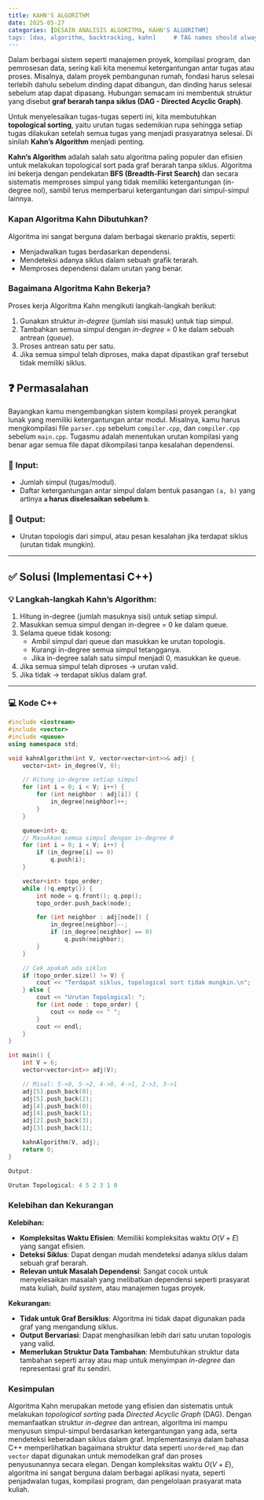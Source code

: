 ```yaml
---
title: KAHN'S ALGORITHM
date: 2025-05-27
categories: [DESAIN ANALISIS ALGORITMA, KAHN'S ALGORITHM]
tags: [daa, algorithm, backtracking, kahn]     # TAG names should always be lowercase
---
```


Dalam berbagai sistem seperti manajemen proyek, kompilasi program, dan pemrosesan data, sering kali kita menemui ketergantungan antar tugas atau proses. Misalnya, dalam proyek pembangunan rumah, fondasi harus selesai terlebih dahulu sebelum dinding dapat dibangun, dan dinding harus selesai sebelum atap dapat dipasang. Hubungan semacam ini membentuk struktur yang disebut **graf berarah tanpa siklus (DAG - Directed Acyclic Graph)**.

Untuk menyelesaikan tugas-tugas seperti ini, kita membutuhkan **topological sorting**, yaitu urutan tugas sedemikian rupa sehingga setiap tugas dilakukan setelah semua tugas yang menjadi prasyaratnya selesai. Di sinilah **Kahn’s Algorithm** menjadi penting.

**Kahn’s Algorithm** adalah salah satu algoritma paling populer dan efisien untuk melakukan topological sort pada graf berarah tanpa siklus. Algoritma ini bekerja dengan pendekatan **BFS (Breadth-First Search)** dan secara sistematis memproses simpul yang tidak memiliki ketergantungan (in-degree nol), sambil terus memperbarui ketergantungan dari simpul-simpul lainnya.


### Kapan Algoritma Kahn Dibutuhkan?

Algoritma ini sangat berguna dalam berbagai skenario praktis, seperti:
* Menjadwalkan tugas berdasarkan dependensi.
* Mendeteksi adanya siklus dalam sebuah grafik terarah.
* Memproses dependensi dalam urutan yang benar.

### Bagaimana Algoritma Kahn Bekerja?

Proses kerja Algoritma Kahn mengikuti langkah-langkah berikut:
1.  Gunakan struktur *in-degree* (jumlah sisi masuk) untuk tiap simpul.
2.  Tambahkan semua simpul dengan *in-degree* = 0 ke dalam sebuah antrean (*queue*).
3.  Proses antrean satu per satu.
4.  Jika semua simpul telah diproses, maka dapat dipastikan graf tersebut tidak memiliki siklus.

## ❓ Permasalahan

Bayangkan kamu mengembangkan sistem kompilasi proyek perangkat lunak yang memiliki ketergantungan antar modul. Misalnya, kamu harus mengkompilasi file `parser.cpp` sebelum `compiler.cpp`, dan `compiler.cpp` sebelum `main.cpp`. Tugasmu adalah menentukan urutan kompilasi yang benar agar semua file dapat dikompilasi tanpa kesalahan dependensi.

### 🎯 Input:
- Jumlah simpul (tugas/modul).
- Daftar ketergantungan antar simpul dalam bentuk pasangan `(a, b)` yang artinya **`a` harus diselesaikan sebelum `b`**.

### 🎯 Output:
- Urutan topologis dari simpul, atau pesan kesalahan jika terdapat siklus (urutan tidak mungkin).

---

## ✅ Solusi (Implementasi C++)

### 💡 Langkah-langkah Kahn’s Algorithm:

1. Hitung in-degree (jumlah masuknya sisi) untuk setiap simpul.
2. Masukkan semua simpul dengan in-degree = 0 ke dalam queue.
3. Selama queue tidak kosong:
   - Ambil simpul dari queue dan masukkan ke urutan topologis.
   - Kurangi in-degree semua simpul tetangganya.
   - Jika in-degree salah satu simpul menjadi 0, masukkan ke queue.
4. Jika semua simpul telah diproses → urutan valid.
5. Jika tidak → terdapat siklus dalam graf.

---

### 💻 Kode C++

```cpp
#include <iostream>
#include <vector>
#include <queue>
using namespace std;

void kahnAlgorithm(int V, vector<vector<int>>& adj) {
    vector<int> in_degree(V, 0);

    // Hitung in-degree setiap simpul
    for (int i = 0; i < V; i++) {
        for (int neighbor : adj[i]) {
            in_degree[neighbor]++;
        }
    }

    queue<int> q;
    // Masukkan semua simpul dengan in-degree 0
    for (int i = 0; i < V; i++) {
        if (in_degree[i] == 0)
            q.push(i);
    }

    vector<int> topo_order;
    while (!q.empty()) {
        int node = q.front(); q.pop();
        topo_order.push_back(node);

        for (int neighbor : adj[node]) {
            in_degree[neighbor]--;
            if (in_degree[neighbor] == 0)
                q.push(neighbor);
        }
    }

    // Cek apakah ada siklus
    if (topo_order.size() != V) {
        cout << "Terdapat siklus, topological sort tidak mungkin.\n";
    } else {
        cout << "Urutan Topological: ";
        for (int node : topo_order) {
            cout << node << " ";
        }
        cout << endl;
    }
}

int main() {
    int V = 6;
    vector<vector<int>> adj(V);

    // Misal: 5->0, 5->2, 4->0, 4->1, 2->3, 3->1
    adj[5].push_back(0);
    adj[5].push_back(2);
    adj[4].push_back(0);
    adj[4].push_back(1);
    adj[2].push_back(3);
    adj[3].push_back(1);

    kahnAlgorithm(V, adj);
    return 0;
}

Output:

Urutan Topological: 4 5 2 3 1 0 

```

### Kelebihan dan Kekurangan

**Kelebihan:**
* **Kompleksitas Waktu Efisien**: Memiliki kompleksitas waktu $O(V+E)$ yang sangat efisien.
* **Deteksi Siklus**: Dapat dengan mudah mendeteksi adanya siklus dalam sebuah graf berarah.
* **Relevan untuk Masalah Dependensi**: Sangat cocok untuk menyelesaikan masalah yang melibatkan dependensi seperti prasyarat mata kuliah, *build system*, atau manajemen tugas proyek.

**Kekurangan:**
* **Tidak untuk Graf Bersiklus**: Algoritma ini tidak dapat digunakan pada graf yang mengandung siklus.
* **Output Bervariasi**: Dapat menghasilkan lebih dari satu urutan topologis yang valid.
* **Memerlukan Struktur Data Tambahan**: Membutuhkan struktur data tambahan seperti array atau map untuk menyimpan *in-degree* dan representasi graf itu sendiri.

### Kesimpulan

Algoritma Kahn merupakan metode yang efisien dan sistematis untuk melakukan *topological sorting* pada *Directed Acyclic Graph* (DAG). Dengan memanfaatkan struktur *in-degree* dan antrean, algoritma ini mampu menyusun simpul-simpul berdasarkan ketergantungan yang ada, serta mendeteksi keberadaan siklus dalam graf. Implementasinya dalam bahasa C++ memperlihatkan bagaimana struktur data seperti `unordered_map` dan `vector` dapat digunakan untuk memodelkan graf dan proses penyusunannya secara elegan. Dengan kompleksitas waktu $O(V+E)$, algoritma ini sangat berguna dalam berbagai aplikasi nyata, seperti penjadwalan tugas, kompilasi program, dan pengelolaan prasyarat mata kuliah.
